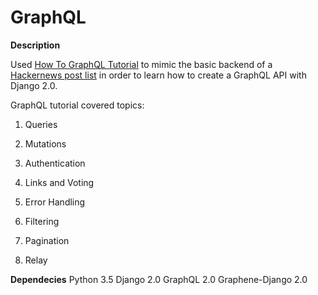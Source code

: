 # GraphQL

**Description**

Used [How To GraphQL Tutorial](https://www.howtographql.com/graphql-python/0-introduction/) to mimic the basic backend of a [Hackernews post list](https://news.ycombinator.com/) in order to learn how to create a GraphQL API with Django 2.0. 

GraphQL tutorial covered topics:

1. Queries

2. Mutations

3. Authentication

4. Links and Voting

5. Error Handling

6. Filtering

7. Pagination

8. Relay


**Dependecies**
Python 3.5
Django 2.0
GraphQL 2.0
Graphene-Django 2.0


